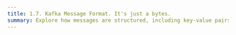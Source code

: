 ```yaml
---
title: 1.7. Kafka Message Format. It's just a bytes.
summary: Explore how messages are structured, including key-value pairs and the use of serialization formats like JSON, Avro, or Protobuf.
---
```

